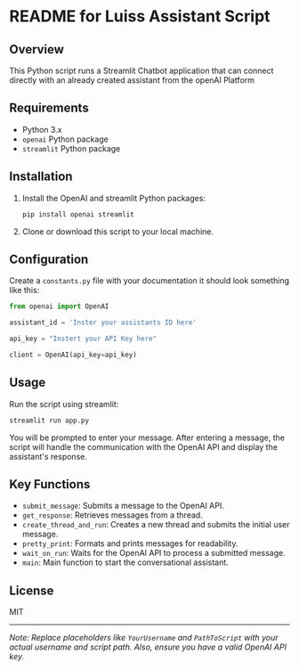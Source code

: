 # README for Luiss Assistant Script

## Overview
This Python script runs a Streamlit Chatbot application that can connect directly with an already created assistant from the openAI Platform

## Requirements
- Python 3.x
- `openai` Python package
- `streamlit` Python package

## Installation
1. Install the OpenAI and streamlit Python packages:
   ```bash
   pip install openai streamlit
   ```

2. Clone or download this script to your local machine.



## Configuration
Create a `constants.py` file with your documentation it should look something like this:
```python
from openai import OpenAI

assistant_id = 'Inster your assistants ID here'  

api_key = "Instert your API Key here"

client = OpenAI(api_key=api_key)
```

## Usage
Run the script using streamlit:
```bash
streamlit run app.py
```

You will be prompted to enter your message. After entering a message, the script will handle the communication with the OpenAI API and display the assistant's response.

## Key Functions
- `submit_message`: Submits a message to the OpenAI API.
- `get_response`: Retrieves messages from a thread.
- `create_thread_and_run`: Creates a new thread and submits the initial user message.
- `pretty_print`: Formats and prints messages for readability.
- `wait_on_run`: Waits for the OpenAI API to process a submitted message.
- `main`: Main function to start the conversational assistant.


## License
MIT

---

*Note: Replace placeholders like `YourUsername` and `PathToScript` with your actual username and script path. Also, ensure you have a valid OpenAI API key.*
